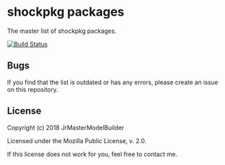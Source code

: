 # shockpkg packages

The master list of shockpkg packages.

[![Build Status](https://travis-ci.org/shockpkg/packages.svg?branch=master)](https://travis-ci.org/shockpkg/packages)


## Bugs

If you find that the list is outdated or has any errors, please create an issue on this repository.


## License

Copyright (c) 2018 JrMasterModelBuilder

Licensed under the Mozilla Public License, v. 2.0.

If this license does not work for you, feel free to contact me.
